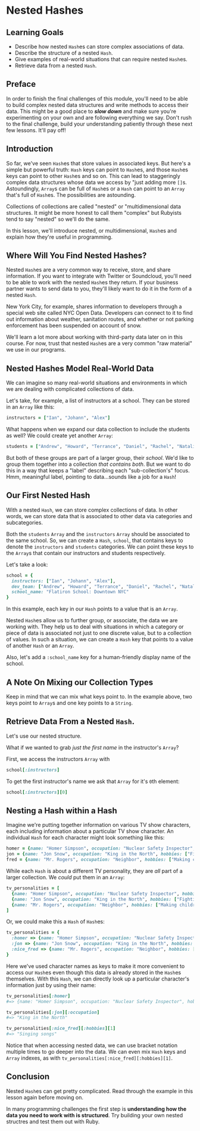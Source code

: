 # Nested Hashes

## Learning Goals

- Describe how nested `Hash`es can store complex associations of data.
- Describe the structure of a nested `Hash`.
- Give examples of real-world situations that can require nested `Hash`es.
- Retrieve data from a nested `Hash`.

## Preface

In order to finish the final challenges of this module, you'll need to be able
to build complex nested data structures and write methods to access their data.
This might be a good place to ***slow down*** and make sure you're
experimenting on your own and are following everything we say. Don't rush to
the final challenge, build your understanding patiently through these next few
lessons. It'll pay off!

## Introduction

So far, we've seen `Hash`es that store values in associated keys. But here's a
simple but powerful truth: `Hash` keys can point to `Hash`es, and those
`Hash`es keys can point to other `Hash`es and so on. This can lead to
staggeringly complex data structures whose data we access by "just adding more
`[]`s. Astoundingly, `Array`s can be full of `Hash`es or a `Hash` can point to
an `Array` that's full of `Hash`es. The possibilities are astounding.

Collections of collections are called "nested" or "multidimensional data
structures. It might be more honest to call them "complex" but Rubyists tend to
say "nested" so we'll do the same.

In this lesson, we'll introduce nested, or multidimensional, `Hash`es and
explain how they're useful in programming.

## Where Will You Find Nested Hashes?

Nested `Hash`es are a very common way to receive, store, and share information.
If you want to integrate with Twitter or Soundcloud, you'll need to be able to
work with the nested `Hash`es they return. If your business partner wants to
send data to you, they'll likely want to do it in the form of a nested `Hash`.

New York City, for example, shares information to developers through a special
web site called NYC Open Data. Developers can connect to it to find out
information about weather, sanitation routes, and whether or not parking
enforcement has been suspended on account of snow.

We'll learn a lot more about working with third-party data later on in this
course. For now, trust that nested `Hash`es are a very common "raw material" we
use in our programs.

## Nested Hashes Model Real-World Data

We can imagine so many real-world situations and environments in which we are
dealing with complicated collections of data.

Let's take, for example, a list of instructors at a school. They can
be stored in an `Array` like this:

```ruby
instructors = ["Ian", "Johann", "Alex"]
```

What happens when we expand our data collection to include the students as well?
We could create yet another `Array`:

```ruby
students = ["Andrew", "Howard", "Terrance", "Daniel", "Rachel", "Natalie"]
```

But both of these groups are part of a larger group, their _school_. We'd like
to group them together into a collection _that contains both_. But we want to
do this in a way that keeps a "label" describing each "sub-collection's" focus.
Hmm, meaningful label, pointing to data...sounds like a job for a `Hash`!

## Our First Nested Hash

With a nested `Hash`, we can store complex collections of data. In other words,
we can store data that is associated to other data via categories and
subcategories.

Both the `students` `Array` and the `instructors` `Array` should be associated to
the same school. So, we can create a `Hash`, `school`, that contains keys to
denote the `instructors` and `students` categories. We can point these keys to
the `Array`s that contain our instructors and students respectively.

Let's take a look:

```ruby
school = {
  instructors: ["Ian", "Johann", "Alex"],
  dev_team: ["Andrew", "Howard", "Terrance", "Daniel", "Rachel", "Natalie"],
  school_name: "Flatiron School: Downtown NYC"
}
```
In this example, each key in our `Hash` points to a value that is an `Array`.

Nested `Hash`es allow us to further group, or associate, the data we are working
with. They help us to deal with situations in which a category or piece of data
is associated not just to one discrete value, but to a collection of values. In
such a situation, we can create a `Hash` key that points to a value of another
`Hash` or an `Array`.

Also, let's add a `:school_name` key for a human-friendly display name of the
school.

## A Note On Mixing our Collection Types

Keep in mind that we can mix what keys point to. In the example above, two keys
point to `Array`s and one key points to a `String`.

## Retrieve Data From a Nested `Hash`.

Let's use our nested structure.

What if we wanted to grab *just the first name* in the instructor's `Array`?

First, we access the instructors `Array` with

```ruby
school[:instructors]
```

To get the first instructor's name we ask that `Array` for it's `0`th element:

```ruby
school[:instructors][0]
```

## Nesting a Hash within a Hash

Imagine we're putting together information on various TV show characters, each
including information about a particular TV show character. An individual `Hash`
for each character might look something like this:

```ruby
homer = {name: "Homer Simpson", occupation: "Nuclear Safety Inspector", hobbies: ["Watching TV", "Eating donuts"]}
jon = {name: "Jon Snow", occupation: "King in the North", hobbies: ["Fighting white walkers", "Knowing nothing"]}
fred = {name: "Mr. Rogers", occupation: "Neighbor", hobbies: ["Making children feel loved and appreciated", "Singing songs"]}
```

While each `Hash` is about a different TV personality, they are _all_ part of a
larger collection. We _could_ put them in an `Array`:

```ruby
tv_personalities = [
  {name: "Homer Simpson", occupation: "Nuclear Safety Inspector", hobbies: ["Watching TV", "Eating donuts"]},
  {name: "Jon Snow", occupation: "King in the North", hobbies: ["Fighting white walkers", "Knowing nothing"]},
  {name: "Mr. Rogers", occupation: "Neighbor", hobbies: ["Making children feel loved and appreciated", "Singing songs"]}
]
```

Or, we could make this a `Hash` of `Hash`es:

```ruby
tv_personalities = {
  :homer => {name: "Homer Simpson", occupation: "Nuclear Safety Inspector", hobbies: ["Watching TV", "Eating donuts"]},
  :jon => {name: "Jon Snow", occupation: "King in the North", hobbies: ["Fighting white walkers", "Knowing nothing"]},
  :nice_fred => {name: "Mr. Rogers", occupation: "Neighbor", hobbies: ["Making children feel loved and appreciated", "Singing songs"]}
}
```

Here we've used character names as keys to make it more convenient to access
our `Hash`es even though this data is already stored in the `Hash`es themselves.
With this `Hash`, we can directly look up a particular character's information
just by using their name:

```ruby
tv_personalities[:homer]
#=> {name: "Homer Simpson", occupation: "Nuclear Safety Inspector", hobbies: ["Watching TV", "Eating donuts"]}

tv_personalities[:jon][:occupation]
#=> "King in the North"

tv_personalities[:nice_fred][:hobbies][1]
#=> "Singing songs"
```

Notice that when accessing nested data, we can use bracket notation multiple
times to go deeper into the data. We can even mix `Hash` keys and `Array` indexes,
as with `tv_personalities[:nice_fred][:hobbies][1]`.

## Conclusion

Nested `Hash`es can get pretty complicated. Read through the example in this
lesson again before moving on.

In many programming challenges the first step is **understanding how the data
you need to work with is structured**. Try building your own nested structres
and test them out with Ruby.

[docs]: https://data.cityofnewyork.us/resource/7btz-mnc8.json
[json]: https://chrome.google.com/webstore/detail/json-viewer/gbmdgpbipfallnflgajpaliibnhdgobh?hl=en-US
